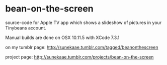 # bean-on-the-screen

source-code for Apple TV app  which shows a slideshow of pictures in your Tinybeans account.

Manual builds are done on OSX 10.11.5 with XCode 7.3.1

on my tumblr page: http://sunekaae.tumblr.com/tagged/beanonthescreen

project page: http://sunekaae.tumblr.com/projects/bean-on-the-screen
